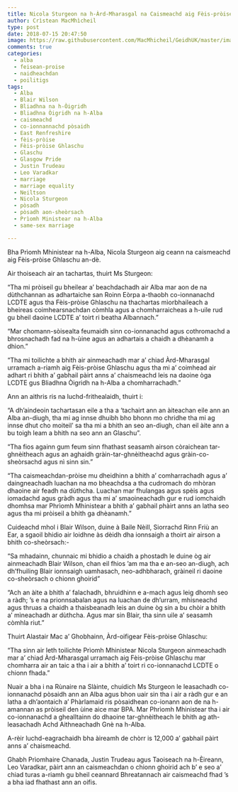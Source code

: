```yaml
---
title: Nicola Sturgeon na h-Àrd-Mharasgal na Caismeachd aig Fèis-pròise Ghlaschu
author: Crìstean MacMhìcheil
type: post
date: 2018-07-15 20:47:50
image: https://raw.githubusercontent.com/MacMhicheil/GeidhUK/master/images/2018-07-15-nicola-sturgeon-na-h-ard-mharasgal-na-caismeachd-aig-feis-proise-ghlaschu.jpg
comments: true
categories:
  - alba
  - feisean-proise
  - naidheachdan
  - poilitigs
tags:
  - Alba
  - Blair Wilson
  - Bliadhna na h-Òigridh
  - Bliadhna Òigridh na h-Alba
  - caismeachd
  - co-ionnannachd pòsaidh
  - East Renfreshire
  - fèis-pròise
  - Fèis-pròise Ghlaschu
  - Glaschu
  - Glasgow Pride
  - Justin Trudeau
  - Leo Varadkar
  - marriage
  - marriage equality
  - Neiltson
  - Nicola Sturgeon
  - pòsadh
  - pòsadh aon-sheòrsach
  - Prìomh Ministear na h-Alba
  - same-sex marriage

---
```

Bha Prìomh Mhinistear na h-Alba, Nicola Sturgeon aig ceann na caismeachd aig Fèis-pròise Ghlaschu an-dè.

<!--more-->

Air thoiseach air an tachartas, thuirt Ms Sturgeon:

&#8220;Tha mi pròiseil gu bheilear a&#8217; beachdachadh air Alba mar aon de na dùthchannan as adhartaiche san Roinn Eòrpa a-thaobh co-ionnanachd LCDTE agus tha Fèis-pròise Ghlaschu na thachartas mìorbhaileach a bheireas coimhearsnachdan còmhla agus a chomharraicheas a h-uile rud gu bheil daoine LCDTE a&#8217; toirt ri beatha Albannach.&#8221;

&#8220;Mar chomann-sòisealta feumaidh sinn co-ionnanachd agus cothromachd a bhrosnachadh fad na h-ùine agus an adhartais a chaidh a dhèanamh a dhìon.&#8221;

&#8220;Tha mi toilichte a bhith air ainmeachadh mar a&#8217; chiad Àrd-Mharasgal urramach a-riamh aig Fèis-pròise Ghlaschu agus tha mi a&#8217; coimhead air adhart ri bhith a&#8217; gabhail pàirt anns a&#8217; chaismeachd leis na daoine òga LCDTE gus Bliadhna Òigridh na h-Alba a chomharrachadh.&#8221;

<!--<div id='gallery-3' class='gallery galleryid-2522 gallery-columns-1 gallery-size-large'>
  <dl class='gallery-item'>
    <dt class='gallery-icon landscape'>
      <img width="906" height="400" src="https://i2.wp.com/geidh.uk/wp-content/uploads/2018/07/Pride_Glasgow_2018-1.jpeg?resize=906%2C400&#038;ssl=1" class="attachment-large size-large" alt="" aria-describedby="gallery-3-2534" srcset="https://i2.wp.com/geidh.uk/wp-content/uploads/2018/07/Pride_Glasgow_2018-1.jpeg?resize=1024%2C452&ssl=1 1024w, https://i2.wp.com/geidh.uk/wp-content/uploads/2018/07/Pride_Glasgow_2018-1.jpeg?resize=300%2C132&ssl=1 300w, https://i2.wp.com/geidh.uk/wp-content/uploads/2018/07/Pride_Glasgow_2018-1.jpeg?resize=768%2C339&ssl=1 768w, https://i2.wp.com/geidh.uk/wp-content/uploads/2018/07/Pride_Glasgow_2018-1.jpeg?w=1280&ssl=1 1280w" sizes="(max-width: 906px) 100vw, 906px" data-recalc-dims="1" />
    </dt>

    <dd class='wp-caption-text gallery-caption' id='gallery-3-2534'>
      Caismeachd Fèis-pròise Ghlaschu. Dealbh le STV News.
    </dd>
  </dl>

  <br style="clear: both" />
</div>-->

Ann an aithris ris na luchd-frithealaidh, thuirt i:

&#8220;A dh&#8217;aindeoin tachartasan eile a tha a &#8216;tachairt ann an àiteachan eile ann an Alba an-diugh, tha mi ag innse dhuibh bho bhonn mo chridhe tha mi ag innse dhut cho moiteil&#8217; sa tha mi a bhith an seo an-diugh, chan eil àite ann a bu toigh leam a bhith na seo ann an Glaschu&#8221;.

&#8220;Tha fios againn gum feum sinn fhathast seasamh airson còraichean tar-ghnèitheach agus an aghaidh gràin-tar-ghnèitheachd agus gràin-co-sheòrsachd agus nì sinn sin.&#8221;

&#8220;Tha caismeachdan-pròise mu dheidhinn a bhith a&#8217; comharrachadh agus a&#8217; daingneachadh luachan na mo bheachdsa a tha cudromach do mhòran dhaoine air feadh na dùthcha. Luachan mar fhulangas agus spèis agus iomadachd agus gràdh agus tha mi a&#8217; smaoineachadh gur e rud iomchaidh dhomhsa mar Phrìomh Mhinistear a bhith a&#8217; gabhail phàirt anns an latha seo agus tha mi pròiseil a bhith ga dhèanamh.&#8221;

Cuideachd mhol i Blair Wilson, duine à Baile Nèill, Siorrachd Rinn Friù an Ear, a sgaoil bhidio air loidhne às dèidh dha ionnsaigh a thoirt air airson a bhith co-sheòrsach:-

&#8220;Sa mhadainn, chunnaic mi bhidio a chaidh a phostadh le duine òg air ainmeachadh Blair Wilson, chan eil fhios &#8217;am ma tha e an-seo an-diugh, ach dh&#8217;fhuiling Blair ionnsaigh uamhasach, neo-adhbharach, gràineil ri daoine co-sheòrsach o chionn ghoirid&#8221;

&#8220;Ach an àite a bhith a&#8217; falachadh, bhruidhinn e a-mach agus leig dhomh seo a ràdh; &#8217;s e na prionnsabalan agus na luachan de dh&#8217;urram, mhisneachd agus thruas a chaidh a thaisbeanadh leis an duine òg sin a bu chòir a bhith a&#8217; mìneachadh ar dùthcha. Agus mar sin Blair, tha sinn uile a&#8217; seasamh còmhla riut.&#8221;

<!--<div id='gallery-4' class='gallery galleryid-2522 gallery-columns-1 gallery-size-large'>
  <dl class='gallery-item'>
    <dt class='gallery-icon landscape'>
      <img width="640" height="345" src="https://i1.wp.com/geidh.uk/wp-content/uploads/2018/07/Blair_Wilson.jpg?resize=640%2C345&#038;ssl=1" class="attachment-large size-large" alt="" aria-describedby="gallery-4-2543" srcset="https://i1.wp.com/geidh.uk/wp-content/uploads/2018/07/Blair_Wilson.jpg?w=640&ssl=1 640w, https://i1.wp.com/geidh.uk/wp-content/uploads/2018/07/Blair_Wilson.jpg?resize=300%2C162&ssl=1 300w" sizes="(max-width: 640px) 100vw, 640px" data-recalc-dims="1" />
    </dt>

    <dd class='wp-caption-text gallery-caption' id='gallery-4-2543'>
      Dealbh de Bhlair Wilson às dèidh dha ionnsaidh a thoirt air.
    </dd>
  </dl>

  <br style="clear: both" />
</div>-->

Thuirt Alastair Mac a&#8217; Ghobhainn, Àrd-oifigear Fèis-pròise Ghlaschu:

&#8220;Tha sinn air leth toilichte Prìomh Mhinistear Nicola Sturgeon ainmeachadh mar a&#8217; chiad Àrd-Mharasgal urramach aig Fèis-pròise Ghlaschu mar chomharra air an taic a tha i air a bhith a&#8217; toirt ri co-ionnanachd LCDTE o chionn fhada.&#8221;

Nuair a bha i na Rùnaire na Slàinte, chuidich Ms Sturgeon le leasachadh co-ionnanachd pòsaidh ann an Alba agus bhon uair sin tha i air a ràdh gur e an latha a dh&#8217;aontaich a&#8217; Phàrlamaid ris pòsaidhean co-ionann aon de na h-amannan as pròiseil den ùine aice mar BPA. Mar Phrìomh Mhinistear tha i air co-ionnanachd a ghealltainn do dhaoine tar-ghnèitheach le bhith ag ath-leasachadh Achd Aithneachadh Gnè na h-Alba.

A-rèir luchd-eagrachaidh bha àireamh de chòrr is 12,000 a&#8217; gabhail pàirt anns a&#8217; chaismeachd.

Ghabh Prìomhaire Chanada, Justin Trudeau agus Taoiseach na h-Èireann, Leo Varadkar, pàirt ann an caismeachdan o chionn ghoirid ach b&#8217; e seo a&#8217; chiad turas a-riamh gu bheil ceannard Bhreatannach air caismeachd fhad &#8217;s a bha iad fhathast ann an oifis.
